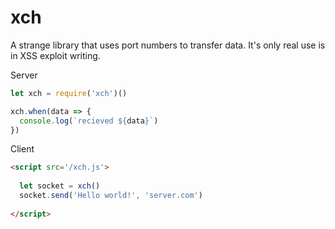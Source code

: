 # xch

A strange library that uses port numbers to transfer data. It's only real use is in XSS exploit writing.


Server

```js
let xch = require('xch')()

xch.when(data => {
  console.log(`recieved ${data}`)
})
```


Client

```html
<script src='/xch.js'>
  
  let socket = xch()
  socket.send('Hello world!', 'server.com')
  
</script>
```
